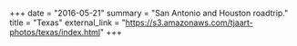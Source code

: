 +++
date = "2016-05-21"
summary = "San Antonio and Houston roadtrip."
title = "Texas"
external_link = "https://s3.amazonaws.com/tjaart-photos/texas/index.html"
+++
